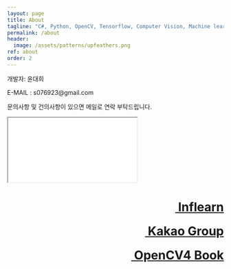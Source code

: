 ```yaml
---
layout: page
title: About
tagline: "C#, Python, OpenCV, Tensorflow, Computer Vision, Machine learning, etc."
permalink: /about
header:
  image: /assets/patterns/upfeathers.png
ref: about
order: 2
---
```


<p class="about_name">개발자: 윤대희</p>

<p class="about_mail">E-MAIL : s076923@gmail.com</p>

<p class="about_text">문의사항 및 건의사항이 있으면 메일로 연락 부탁드립니다.</p>

<iframe src="spaceship.html" class="about_iframe"></iframe>
<!-- 
<br>
<h1><a href="https://www.inflearn.com/course/c-opencv/" class="fas fa-book" style="float:right;">&nbsp;Book</a></h1> -->
<br>
<h1><a href="https://www.inflearn.com/course/c-opencv/" class="fas fa-leaf" style="float:right;">&nbsp;Inflearn</a></h1>
<br>
<h1><a href="https://open.kakao.com/o/gqW5YRE" class="fas fa-comment-dots" style="float:right;">&nbsp;Kakao Group</a></h1>
<br>
<h1><a href="https://wikibook.co.kr/opencv4/" class="fas fa-book" style="float:right;">&nbsp;OpenCV4 Book</a></h1>
<br>
